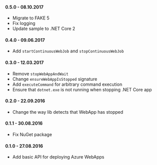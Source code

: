 #### 0.5.0 - 08.10.2017
* Migrate to FAKE 5
* Fix logging
* Update sample to .NET Core 2
#### 0.4.0 - 09.06.2017
* Add `startContinuousWebJob` and `stopContinuousWebJob`
#### 0.3.0 - 12.03.2017
* Remove `stopWebAppAndWait`
* Change `ensureWebAppIsStopped` signature
* Add `executeCommand` for arbitrary command execution
* Ensure that `dotnet.exe` is not running when stopping .NET Core app
#### 0.2.0 - 22.09.2016
* Change the way lib detects that WebApp has stopped
#### 0.1.1 - 30.08.2016
* Fix NuGet package
#### 0.1.0 - 27.08.2016
* Add basic API for deploying Azure WebApps
